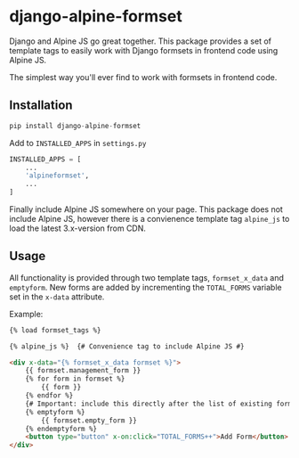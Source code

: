 # django-alpine-formset
Django and Alpine JS go great together. This package provides a set of template tags 
to easily work with Django formsets in frontend code using Alpine JS.

The simplest way you'll ever find to work with formsets in frontend code. 

## Installation
```python
pip install django-alpine-formset
```
Add to `INSTALLED_APPS` in `settings.py`
```python
INSTALLED_APPS = [
    ...
    'alpineformset',
    ...
]
```

Finally include Alpine JS somewhere on your page. This package does not include Alpine JS, 
however there is a convienence template tag `alpine_js` to load the latest 3.x-version from CDN.

## Usage
All functionality is provided through two template tags, `formset_x_data` and `emptyform`. 
New forms are added by incrementing the `TOTAL_FORMS` variable set in the `x-data` attribute.

Example:
```html
{% load formset_tags %}

{% alpine_js %}  {# Convenience tag to include Alpine JS #}

<div x-data="{% formset_x_data formset %}">
    {{ formset.management_form }}
    {% for form in formset %}
        {{ form }}
    {% endfor %}
    {# Important: include this directly after the list of existing forms #}
    {% emptyform %}
        {{ formset.empty_form }}
    {% endemptyform %}
    <button type="button" x-on:click="TOTAL_FORMS++">Add Form</button>
</div>
```
